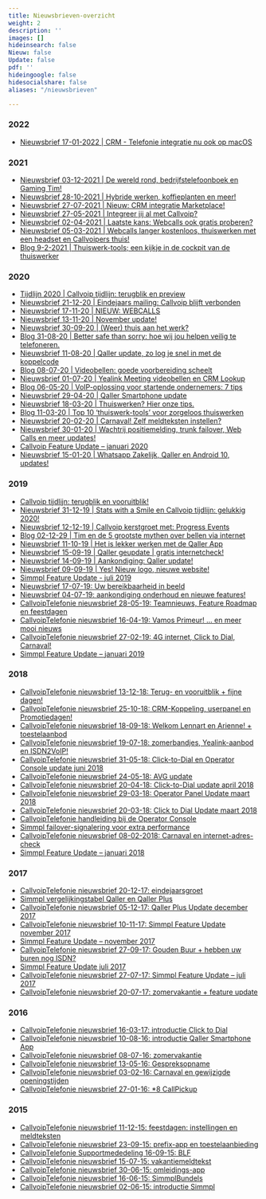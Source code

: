 ```yaml
---
title: Nieuwsbrieven-overzicht
weight: 2
description: ''
images: []
hideinsearch: false
Nieuw: false
Update: false
pdf: ''
hideingoogle: false
hidesocialshare: false
aliases: "/nieuwsbrieven"

---
```

<h3>2022</h3>
<ul>
<li><a href="https://sh1.sendinblue.com/aoic1ewy9xpfe.html?t=1643887257" target="_blank">Nieuwsbrief 17-01-2022 | CRM - Telefonie integratie nu ook op macOS</a></li>
</ul>

<h3>2021</h3>

* <a href="https://sh1.sendinblue.com/vzrsk8qutt7e.html?t=1638950593" target="_blank">Nieuwsbrief 03-12-2021 | De wereld rond, bedrijfstelefoonboek en Gaming Tim!</a>
* <a href="https://sh1.sendinblue.com/vxnxw8qutt7e.html?t=1638950593" target="_blank">Nieuwsbrief 28-10-2021 | Hybride werken, koffieplanten en meer!</a>
* <a href="https://sh1.sendinblue.com/vuut08qutt7e.html?t=1627461358" target="_blank">Nieuwsbrief 27-07-2021 | Nieuw: CRM integratie Marketplace!</a>
* <a href="https://4hdx3.r.ag.d.sendibm3.com/mk/mr/8BCUyfvDl2gIjs7uxPPnLW4zg-517CAiyw77y_8nD21wwY3p2dBkn9vmS-cOtmnIgT1OuUHCum9J_3h1m5WXAmqn7LJ7L9KYf-QHGMr7NUUCqk0" target="_blank">Nieuwsbrief 27-05-2021 | Integreer jij al met Callvoip?</a>
* <a href="https://4hdx3.r.ag.d.sendibm3.com/mk/mr/McDAE8AXBd02nZ1Bzw2174a_iY5KEyLHHoB5iQEArR0UcRa19TughXjjMRi9h8JLU_K2-l-DhbkF-nqqATY_Pirz3Bs4ElEmrbFG-nK2Z4NiGxE" target="_blank">Nieuwsbrief 02-04-2021 | Laatste kans: Webcalls ook gratis proberen?</a>
* <a href="https://sh1.sendinblue.com/vntys8qutt7e.html?t=1614968160" target="_blank">Nieuwsbrief 05-03-2021 | Webcalls langer kostenloos, thuiswerken met een headset en Callvoipers thuis!</a>
* <a href="https://www.callvoip.nl/nieuws/thuiswerktools-blog/" target="_blank">Blog 9-2-2021 | Thuiswerk-tools; een kijkje in de cockpit van de thuiswerker</a>

<h3>2020</h3>

* <a href="https://www.callvoip.nl/tijdlijn/" target="_blank">Tijdlijn 2020 | Callvoip tijdlijn: terugblik en preview</a>
* <a href="https://sh1.sendinblue.com/vmfec8qutt7e.html?t=1608561995" target="_blank">Nieuwsbrief 21-12-20 | Eindejaars mailing: Callvoip blijft verbonden</a>
* <a href="https://sh1.sendinblue.com/vdnck8qutt7e.html?t=1605624086" target="_blank">Nieuwsbrief 17-11-20 | NIEUW: WEBCALLS</a>
* <a href="https://sh1.sendinblue.com/vfek48qutt7e.html?t=1605249198" target="_blank">Nieuwsbrief 13-11-20 | November update!</a>
* <a href="https://sh1.sendinblue.com/vau7o8qutt7e.html?t=1601536801" target="_blank">Nieuwsbrief 30-09-20 | (Weer) thuis aan het werk?</a>
* <a href="https://www.callvoip.nl/blog-veiligheid/" target="_blank">Blog 31-08-20 | Better safe than sorry: hoe wij jou helpen veilig te telefoneren.</a>
* <a href="https://sh1.sendinblue.com/v9sac8qutt7e.html?t=1597249697" target="_blank">Nieuwsbrief 11-08-20 | Qaller update, zo log je snel in met de koppelcode</a>
* <a href="https://www.callvoip.nl/yealinkmeeting-blog/" target="_blank">Blog 08-07-20 | Videobellen: goede voorbereiding scheelt</a>
* <a href="https://sh1.sendinblue.com/aek582wy9xpne.html?t=1593616830" target="_blank">Nieuwsbrief 01-07-20 | Yealink Meeting videobellen en CRM Lookup </a>
* <a href="https://www.callvoip.nl/nieuws/voip-oplossing-voor-startende-ondernemers-7-tips/" target="_blank">Blog 06-05-20 | VoIP-oplossing voor startende ondernemers: 7 tips</a>
* <a href="https://sh1.sendinblue.com/v69v88qutt7e.html?t=1593623949" target="_blank">Nieuwsbrief 29-04-20 | Qaller Smartphone update</a>
* <a href="http://sh1.sendinblue.com/v3gqc8qutt7e.html?t=1584628085" target="_blank">Nieuwsbrief 18-03-20 | Thuiswerken? Hier onze tips. </a>
* <a href="https://www.callvoip.nl/nieuws/top-10-thuiswerk-tools-voor-zorgeloos-thuiswerken/" target="_blank">Blog 11-03-20 | Top 10 ‘thuiswerk-tools’ voor zorgeloos thuiswerken</a>
* <a href="http://sh1.sendinblue.com/2met08qutt7e.html?t=1582268275" target="_blank">Nieuwsbrief 20-02-20 | Carnaval! Zelf meldteksten instellen? </a>
* <a href="http://files.callvoip.nl/nieuwsbrieven/1.html" target="_blank">Nieuwsbrief 30-01-20 | Wachtrij positiemelding, trunk failover, Web Calls en meer updates!</a>
* <a href="https://files.callvoip.nl/downloads/Callvoip_Feature-Update-jan-2020.pdf" target="_blank">Callvoip Feature Update – januari 2020</a>
* <a href="http://files.callvoip.nl/nieuwsbrieven/2.html" target="_blank">Nieuwsbrief 15-01-20 | Whatsapp Zakelijk, Qaller en Android 10, updates!</a>

<h3>2019</h3>

* <a href="https://www.callvoip.nl/tijdlijn" target="_blank">Callvoip tijdlijn: terugblik en vooruitblik!</a>
* <a href="http://files.callvoip.nl/nieuwsbrieven/3.html" target="_blank">Nieuwsbrief 31-12-19 | Stats with a Smile en Callvoip tijdlijn: gelukkig 2020!</a>
* <a href="http://files.callvoip.nl/nieuwsbrieven/4.html" target="_blank">Nieuwsbrief 12-12-19 | Callvoip kerstgroet met: Progress Events</a>
* <a href="https://www.callvoip.nl/5-mythen-over-voip/" target="_blank">Blog 02-12-29 | Tim en de 5 grootste mythen over bellen via internet</a><br>
* <a href="http://files.callvoip.nl/nieuwsbrieven/5.html" target="_blank">Nieuwsbrief 11-10-19 | Het is lekker werken met de Qaller App</a>
* <a href="http://files.callvoip.nl/nieuwsbrieven/6.html" target="_blank">Nieuwsbrief 15-09-19 | Qaller geupdate | gratis internetcheck!</a>
* <a href="http://files.callvoip.nl/nieuwsbrieven/7.html" target="_blank">Nieuwsbrief 14-09-19 | Aankondiging: Qaller update!</a>
* <a href="http://files.callvoip.nl/nieuwsbrieven/8.html" target="_blank">Nieuwsbrief 09-09-19 | Yes! Nieuw logo, nieuwe website!</a>
* <a href="https://www.simmpl.nl/downloads/Simmpl_feature-update_juli-2019.pdf" target="_blank">Simmpl Feature Update - juli 2019</a>
* <a href="http://files.callvoip.nl/nieuwsbrieven/9.html" target="_blank">Nieuwsbrief 17-07-19: Uw bereikbaarheid in beeld</a>
* <a href="http://files.callvoip.nl/nieuwsbrieven/10.html" target="_blank">Nieuwsbrief 04-07-19: aankondiging onderhoud en nieuwe features!</a>
* <a href="http://files.callvoip.nl/nieuwsbrieven/11.html" target="_blank">CallvoipTelefonie nieuwsbrief 28-05-19: Teamnieuws, Feature Roadmap en feestdagen</a>
* <a href="http://files.callvoip.nl/nieuwsbrieven/12.html" target="_blank">CallvoipTelefonie nieuwsbrief 16-04-19: Vamos Primeur! … en meer mooi nieuws</a>
* <a href="http://files.callvoip.nl/nieuwsbrieven/13.html" target="_blank">CallvoipTelefonie nieuwsbrief 27-02-19: 4G internet, Click to Dial, Carnaval!</a>
* <a href="https://www.simmpl.nl/downloads/Simmpl_feature-update_januari_2019.pdf" target="_blank">Simmpl Feature Update – januari 2019</a>

<h3>2018</h3>

* <a href="http://files.callvoip.nl/nieuwsbrieven/14.html" target="_blank">CallvoipTelefonie nieuwsbrief 13-12-18: Terug- en vooruitblik + fijne dagen!</a>
* <a href="http://files.callvoip.nl/nieuwsbrieven/15.html" target="_blank">CallvoipTelefonie nieuwsbrief 25-10-18: CRM-Koppeling, userpanel en Promotiedagen!</a>
* <a href="http://files.callvoip.nl/nieuwsbrieven/16.html" target="_blank">CallvoipTelefonie nieuwsbrief 18-09-18: Welkom Lennart en Arienne! + toestelaanbod</a>
* <a href="http://files.callvoip.nl/nieuwsbrieven/17.html" target="_blank">CallvoipTelefonie nieuwsbrief 19-07-18: zomerbandjes, Yealink-aanbod en ISDN2VoIP!</a>
* <a href="http://files.callvoip.nl/nieuwsbrieven/18.html" target="_blank">CallvoipTelefonie nieuwsbrief 31-05-18: Click-to-Dial en Operator Console update juni 2018</a>
* <a href="http://files.callvoip.nl/nieuwsbrieven/19.html" target="_blank">CallvoipTelefonie nieuwsbrief 24-05-18: AVG update</a>
* <a href="http://files.callvoip.nl/nieuwsbrieven/20.html" target="_blank">CallvoipTelefonie nieuwsbrief 20-04-18: Click-to-Dial update april 2018</a>
* <a href="http://files.callvoip.nl/nieuwsbrieven/21.html" target="_blank">CallvoipTelefonie nieuwsbrief 29-03-18: Operator Panel Update maart 2018</a>
* <a href="http://files.callvoip.nl/nieuwsbrieven/22.html" target="_blank">CallvoipTelefonie nieuwsbrief 20-03-18: Click to Dial Update maart 2018</a>
* <a href="https://www.simmpl.nl/downloads/Simmpl_handleiding_Operator-Console.pdf" target="_blank">CallvoipTelefonie handleiding bij de Operator Console</a>
* <a href="https://www.simmpl.nl/downloads/Simmpl_feature-update_mrt_2018_registratie-alert.pdf" target="_blank">Simmpl failover-signalering voor extra performance</a>
* <a href="http://files.callvoip.nl/nieuwsbrieven/23.html" target="_blank">CallvoipTelefonie nieuwsbrief 08-02-2018: Carnaval en internet-adres-check</a>
* <a href="https://www.simmpl.nl/downloads/Simmpl_feature-update_jan_2018.pdf" target="_blank">Simmpl Feature Update – januari 2018</a>

<h3>2017</h3>

* <a href="http://files.callvoip.nl/nieuwsbrieven/24.html" target="_blank">CallvoipTelefonie nieuwsbrief 20-12-17: eindejaarsgroet</a>
* <a href="https://simmpl.nl/downloads/Simmpl_prijs-functie-tabel_Qaller.pdf" target="_blank">Simmpl vergelijkingstabel Qaller en Qaller Plus</a>
* <a href="http://files.callvoip.nl/nieuwsbrieven/25.html" target="_blank">CallvoipTelefonie nieuwsbrief 05-12-17: Qaller Plus Update december 2017</a>
* <a href="http://files.callvoip.nl/nieuwsbrieven/26.html" target="_blank">CallvoipTelefonie nieuwsbrief 10-11-17: Simmpl Feature Update november 2017</a>
* <a href="https://www.simmpl.nl/downloads/Simmpl_feature-update_nov_2017.pdf" target="_blank">Simmpl Feature Update – november 2017</a>
* <a href="http://files.callvoip.nl/nieuwsbrieven/27.html" target="_blank">CallvoipTelefonie nieuwsbrief 27-09-17: Gouden Buur + hebben uw buren nog ISDN?</a>
* <a href="https://www.simmpl.nl/downloads/Simmpl_feature-update_juli_2017.pdf" target="_blank">Simmpl Feature Update juli 2017</a>
* <a href="http://files.callvoip.nl/nieuwsbrieven/28.html" target="_blank">CallvoipTelefonie nieuwsbrief 27-07-17: Simmpl Feature Update – juli 2017</a>
* <a href="http://files.callvoip.nl/nieuwsbrieven/29.html" target="_blank">CallvoipTelefonie nieuwsbrief 20-07-17: zomervakantie + feature update</a>

<h3>2016</h3>

* <a href="http://files.callvoip.nl/nieuwsbrieven/30.html" target="_blank">CallvoipTelefonie nieuwsbrief 16-03-17: introductie Click to Dial</a>
* <a href="http://files.callvoip.nl/nieuwsbrieven/31.html" target="_blank">CallvoipTelefonie nieuwsbrief 10-08-16: introductie Qaller Smartphone App</a>
* <a href="http://files.callvoip.nl/nieuwsbrieven/32.html" target="_blank">CallvoipTelefonie nieuwsbrief 08-07-16: zomervakantie</a>
* <a href="http://files.callvoip.nl/nieuwsbrieven/33.html" target="_blank">CallvoipTelefonie nieuwsbrief 13-05-16: Gespreksopname</a>
* <a href="http://files.callvoip.nl/nieuwsbrieven/34.html" target="_blank">CallvoipTelefonie nieuwsbrief 03-02-16: Carnaval en gewijzigde openingstijden</a>
* <a href="http://files.callvoip.nl/nieuwsbrieven/35.html" target="_blank">CallvoipTelefonie nieuwsbrief 27-01-16: *8 CallPickup</a>

<h3>2015</h3>

* <a href="http://files.callvoip.nl/nieuwsbrieven/36.html" target="_blank">CallvoipTelefonie nieuwsbrief 11-12-15: feestdagen: instellingen en meldteksten</a>
* <a href="http://files.callvoip.nl/nieuwsbrieven/37.html" target="_blank">CallvoipTelefonie nieuwsbrief 23-09-15: prefix-app en toestelaanbieding</a>
* <a href="http://files.callvoip.nl/nieuwsbrieven/38.html" target="_blank">CallvoipTelefonie Supportmededeling 16-09-15: BLF</a>
* <a href="http://files.callvoip.nl/nieuwsbrieven/39.html" target="_blank">CallvoipTelefonie nieuwsbrief 15-07-15: vakantiemeldtekst</a>
* <a href="http://files.callvoip.nl/nieuwsbrieven/40.html" target="_blank">CallvoipTelefonie nieuwsbrief 30-06-15: omleidings-app</a>
* <a href="http://files.callvoip.nl/nieuwsbrieven/41.html" target="_blank">CallvoipTelefonie nieuwsbrief 16-06-15: SimmplBundels</a>
* <a href="http://files.callvoip.nl/nieuwsbrieven/42.html" target="_blank">CallvoipTelefonie nieuwsbrief 02-06-15: introductie Simmpl</a>
